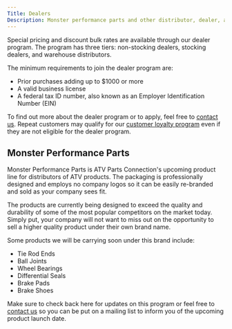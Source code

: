 ```yaml
---
Title: Dealers
Description: Monster performance parts and other distributor, dealer, and vendor programs
---
```


Special pricing and discount bulk rates are available through our dealer program. The program has three tiers: 
non-stocking dealers, stocking dealers, and warehouse distributors.

The minimum requirements to join the dealer program are:

* Prior purchases adding up to $1000 or more
* A valid business license
* A federal tax ID number, also known as an Employer Identification Number (EIN)

To find out more about the dealer program or to apply, feel free to [contact us](./?contact). Repeat customers may qualify for our [customer loyalty program](./?customer-loyalty) even if they are not eligible for the dealer program.

## Monster Performance Parts
<a name="monsterparts"></a>

Monster Performance Parts is ATV Parts Connection's upcoming product line for distributors of ATV products. The packaging is professionally designed and employs no company logos so it can be easily re-branded and sold as your company sees fit.

The products are currently being designed to exceed the quality and durability of some of the most popular competitors on the market today. Simply put, your company will not want to miss out on the opportunity to sell a higher quality product under their own brand name.

Some products we will be carrying soon under this brand include:

<!-- TODO: * [Monster Axle XP Series](./?products-xp-series) (currently available) -->
* Tie Rod Ends
* Ball Joints
* Wheel Bearings
* Differential Seals
* Brake Pads
* Brake Shoes

Make sure to check back here for updates on this program or feel free to [contact us](./?contact) so you can be put on a mailing list to inform you of the upcoming product launch date.
